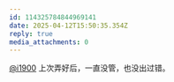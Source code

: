 ```yaml
---
id: 114325784844969141
date: 2025-04-12T15:50:35.354Z
reply: true
media_attachments: 0
---
```


[@i1900](https://mast.dragon-fly.club/@i1900) 上次弄好后，一直没管，也没出过错。

